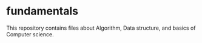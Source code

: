 # fundamentals

This repository contains files about Algorithm, Data structure, and basics of Computer science.
